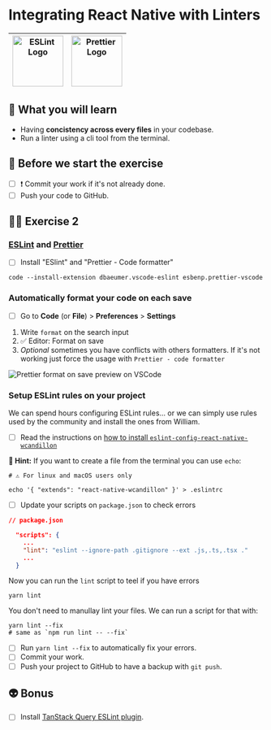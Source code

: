 # Integrating React Native with Linters

| <img src="https://user-images.githubusercontent.com/81434852/149155293-6b2560a6-3f26-482d-89d0-80c1c3ce98fb.png" width="100px" height="100px" alt="ESLint Logo" /> | <img src="https://user-images.githubusercontent.com/81434852/149155018-cf0a16f4-ebfb-4608-bb49-500b324773b3.png" width="100px" height="100px" alt="Prettier Logo" /> |
| ------------------------------------------------------------------------------------------------------------------------------------------------------------------ | -------------------------------------------------------------------------------------------------------------------------------------------------------------------- |

## 📡 What you will learn

- Having **concistency across every files** in your codebase.
- Run a linter using a cli tool from the terminal.

## 👾 Before we start the exercise

- [ ] ❗ Commit your work if it's not already done.
- [ ] Push your code to GitHub.

## 👨‍🚀 Exercise 2

### [ESLint](https://marketplace.visualstudio.com/items?itemName=dbaeumer.vscode-eslint) and [Prettier](https://marketplace.visualstudio.com/items?itemName=esbenp.prettier-vscode)

- [ ] Install "ESlint" and "Prettier - Code formatter"

```console
code --install-extension dbaeumer.vscode-eslint esbenp.prettier-vscode
```

### Automatically format your code on each save

- [ ] Go to **Code** (or **File**) > **Preferences** > **Settings**

1. Write `format` on the search input
2. ✅ Editor: Format on save
3. _Optional_ sometimes you have conflicts with others formatters. If it's not working just force the usage with `Prettier - code formatter`

![Prettier format on save preview on VSCode](https://raw.githubusercontent.com/flexbox/react-native-workshop/main/challenges/ecosystem/format-on-save.png)

### Setup ESLint rules on your project

We can spend hours configuring ESLint rules... or we can simply use rules used by the community and install the ones from William.

- [ ] Read the instructions on [how to install `eslint-config-react-native-wcandillon`](https://github.com/wcandillon/eslint-config-react-native-wcandillon#readme)

**🔭 Hint:** If you want to create a file from the terminal you can use `echo`:

```console
# ⚠️ For linux and macOS users only

echo '{ "extends": "react-native-wcandillon" }' > .eslintrc
```

- [ ] Update your scripts on `package.json` to check errors

```json
// package.json

  "scripts": {
    ...
    "lint": "eslint --ignore-path .gitignore --ext .js,.ts,.tsx ."
    ...
  }
```

Now you can run the `lint` script to teel if you have errors

```console
yarn lint
```

You don't need to manullay lint your files. We can run a script for that with:

```console
yarn lint --fix
# same as `npm run lint -- --fix`
```

- [ ] Run `yarn lint --fix` to automatically fix your errors.
- [ ] Commit your work.
- [ ] Push your project to GitHub to have a backup with `git push`.

## 👽 Bonus

- [ ] Install [TanStack Query ESLint plugin](https://tanstack.com/query/v4/docs/react/eslint/eslint-plugin-query).
